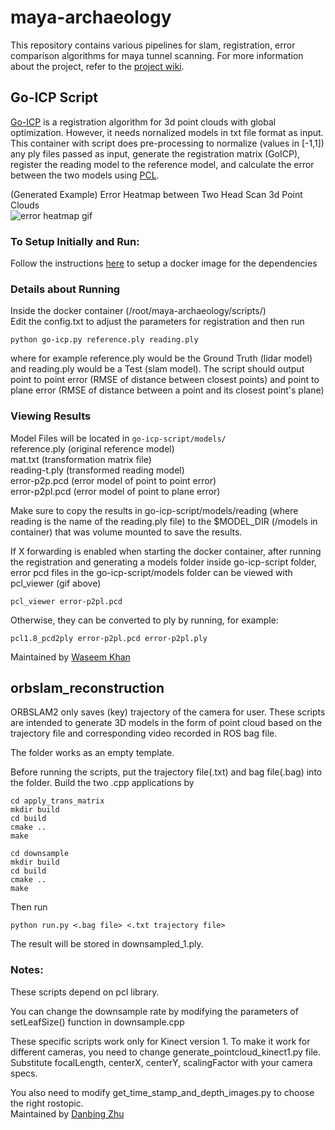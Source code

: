 # maya-archaeology
This repository contains various pipelines for slam, registration, error comparison algorithms for maya tunnel scanning.  For more information about the project, refer to the [project wiki](https://github.com/UCSD-E4E/maya-archaeology/wiki).

## Go-ICP Script
[Go-ICP](http://jlyang.org/go-icp/) is a registration algorithm for 3d point clouds with global optimization. However, it needs nornalized models in txt file format as input. This container with script does pre-processing to normalize (values in \[-1,1\]) any ply files passed as input, generate the registration matrix (GoICP), register the reading model to the reference model, and calculate the error between the two models using [PCL](http://pointclouds.org/).

(Generated Example) Error Heatmap between Two Head Scan 3d Point Clouds  
![error heatmap gif](https://github.com/UCSD-E4E/maya-archaeology/blob/master/images/error-p2pl.gif)

### To Setup Initially and Run:
Follow the instructions [here](https://hub.docker.com/r/wasd/go-icp-docker/) to setup a docker image for the dependencies

### Details about Running
Inside the docker container (/root/maya-archaeology/scripts/)  
Edit the config.txt to adjust the parameters for registration and then run
```
python go-icp.py reference.ply reading.ply
```
where for example reference.ply would be the Ground Truth (lidar model) and reading.ply would be a Test (slam model). The script should output point to point error (RMSE of distance between closest points) and point to plane error (RMSE of distance between a point and its closest point's plane)

### Viewing Results
Model Files will be located in 
```go-icp-script/models/```  
reference.ply (original reference model)  
mat.txt (transformation matrix file)  
reading-t.ply (transformed reading model)  
error-p2p.pcd (error model of point to point error)  
error-p2pl.pcd (error model of point to plane error)  

Make sure to copy the results in go-icp-script/models/reading (where reading is the name of the reading.ply file) to the $MODEL_DIR (/models in container) that was volume mounted to save the results.

If X forwarding is enabled when starting the docker container, after running the registration and generating a models folder inside go-icp-script folder, error pcd files in the go-icp-script/models folder can be viewed with pcl_viewer (gif above)
```
pcl_viewer error-p2pl.pcd
```
Otherwise, they can be converted to ply by running, for example:
```
pcl1.8_pcd2ply error-p2pl.pcd error-p2pl.ply
```
Maintained by [Waseem Khan](https://github.com/waseemkhan96/)

## orbslam_reconstruction

ORBSLAM2 only saves (key) trajectory of the camera for user. These scripts are intended to generate 3D models in the form of point cloud based on the trajectory file and corresponding video recorded in ROS bag file.

The folder works as an empty template. 

Before running the scripts, put the trajectory file(.txt) and bag file(.bag) into the folder. Build the two .cpp applications by

```
cd apply_trans_matrix
mkdir build
cd build
cmake ..
make
```

```
cd downsample
mkdir build
cd build
cmake ..
make
```

Then run
```
python run.py <.bag file> <.txt trajectory file>
```

The result will be stored in downsampled_1.ply.

### Notes: 

These scripts depend on pcl library.

You can change the downsample rate by modifying the parameters of setLeafSize() function in downsample.cpp

These specific scripts work only for Kinect version 1. To make it work for different cameras, you need to change generate_pointcloud_kinect1.py file. Substitute focalLength, centerX, centerY, scalingFactor with your camera specs. 

You also need to modify get_time_stamp_and_depth_images.py to choose the right rostopic.  
Maintained by [Danbing Zhu](https://github.com/DanbingZhu)




